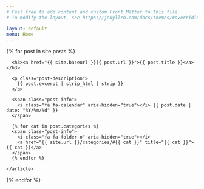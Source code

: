 ```yaml
---
# Feel free to add content and custom Front Matter to this file.
# To modify the layout, see https://jekyllrb.com/docs/themes/#overriding-theme-defaults

layout: default
menu: Home
---
```


<section class="posts">
  {% for post in site.posts %}
    <article class="post">

      <h3><a href="{{ site.baseurl }}{{ post.url }}">{{ post.title }}</a></h3>

      <p class="post-description">
        {{ post.excerpt | strip_html | strip }}
      </p>

      <span class="post-info">
        <i class="fa fa-calendar" aria-hidden="true"></i> {{ post.date | date: "%Y/%m/%d" }}
      </span>

      {% for cat in post.categories %}
      <span class="post-info">
        <i class="fa fa-folder-o" aria-hidden="true"></i>
        <a href="{{ site.url }}/categories/#{{ cat }}" title="{{ cat }}">{{ cat }}</a>
      </span>
      {% endfor %}

    </article>
  {% endfor %}
</section>